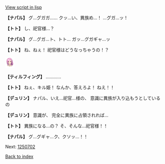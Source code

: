 [View script in lisp](../scripts/1250502.txt)

**【ナパル】**
グ…グガガ……
クッ…い、異族め…！
…グガ…ッ！

**【トト】**
し、祀官様…？

**【ナパル】**
グ…グガ…ト、トト…
ガッ…グガギャ…ッ

**【トト】**
ね、ねぇ！
祀官様はどうなっちゃうの！？

<img src="../images/units/101411.png" alt="101411.png" height="34"/>

**【ティルフィング】**
…………

**【トト】**
ねぇ、キル姫！
なんか、答えろよ！
ねえ！！

**【デュリン】**
ナパル、いえ…祀官…様の、
意識に異族が入り込もうとしているの

**【デュリン】**
意識が、
完全に異族に占領されれば…

**【トト】**
異族になる…の？
そ、そんな…祀官様！！

**【ナパル】**
グ…グギャ…ク、クソッ…！！

Next: [1250702](1250702.md)

[Back to index](index.md)
